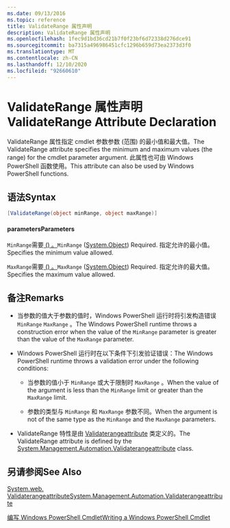 ```yaml
---
ms.date: 09/13/2016
ms.topic: reference
title: ValidateRange 属性声明
description: ValidateRange 属性声明
ms.openlocfilehash: 1fec9d1bd36cd21b7f0f23bf6d72338d276dce91
ms.sourcegitcommit: ba7315a496986451cfc1296b659d73ea2373d3f0
ms.translationtype: MT
ms.contentlocale: zh-CN
ms.lasthandoff: 12/10/2020
ms.locfileid: "92660610"
---
```

# <a name="validaterange-attribute-declaration"></a><span data-ttu-id="202c9-103">ValidateRange 属性声明</span><span class="sxs-lookup"><span data-stu-id="202c9-103">ValidateRange Attribute Declaration</span></span>

<span data-ttu-id="202c9-104">ValidateRange 属性指定 cmdlet 参数参数 (范围) 的最小值和最大值。</span><span class="sxs-lookup"><span data-stu-id="202c9-104">The ValidateRange attribute specifies the minimum and maximum values (the range) for the cmdlet parameter argument.</span></span> <span data-ttu-id="202c9-105">此属性也可由 Windows PowerShell 函数使用。</span><span class="sxs-lookup"><span data-stu-id="202c9-105">This attribute can also be used by Windows PowerShell functions.</span></span>

## <a name="syntax"></a><span data-ttu-id="202c9-106">语法</span><span class="sxs-lookup"><span data-stu-id="202c9-106">Syntax</span></span>

```csharp
[ValidateRange(object minRange, object maxRange)]
```

#### <a name="parameters"></a><span data-ttu-id="202c9-107">parameters</span><span class="sxs-lookup"><span data-stu-id="202c9-107">Parameters</span></span>

<span data-ttu-id="202c9-108">`MinRange`需要[ () 。](/dotnet/api/system.object)</span><span class="sxs-lookup"><span data-stu-id="202c9-108">`MinRange` ([System.Object](/dotnet/api/system.object)) Required.</span></span> <span data-ttu-id="202c9-109">指定允许的最小值。</span><span class="sxs-lookup"><span data-stu-id="202c9-109">Specifies the minimum value allowed.</span></span>

<span data-ttu-id="202c9-110">`MaxRange`需要[ () 。](/dotnet/api/system.object)</span><span class="sxs-lookup"><span data-stu-id="202c9-110">`MaxRange` ([System.Object](/dotnet/api/system.object)) Required.</span></span> <span data-ttu-id="202c9-111">指定允许的最大值。</span><span class="sxs-lookup"><span data-stu-id="202c9-111">Specifies the maximum value allowed.</span></span>

## <a name="remarks"></a><span data-ttu-id="202c9-112">备注</span><span class="sxs-lookup"><span data-stu-id="202c9-112">Remarks</span></span>

- <span data-ttu-id="202c9-113">当参数的值大于参数的值时，Windows PowerShell 运行时将引发构造错误 `MinRange` `MaxRange` 。</span><span class="sxs-lookup"><span data-stu-id="202c9-113">The Windows PowerShell runtime throws a construction error when the value of the `MinRange` parameter is greater than the value of the `MaxRange` parameter.</span></span>

- <span data-ttu-id="202c9-114">Windows PowerShell 运行时在以下条件下引发验证错误：</span><span class="sxs-lookup"><span data-stu-id="202c9-114">The Windows PowerShell runtime throws a validation error under the following conditions:</span></span>

  - <span data-ttu-id="202c9-115">当参数的值小于 `MinRange` 或大于限制时 `MaxRange` 。</span><span class="sxs-lookup"><span data-stu-id="202c9-115">When the value of the argument is less than the `MinRange` limit or greater than the `MaxRange` limit.</span></span>

  - <span data-ttu-id="202c9-116">参数的类型与 `MinRange` 和 `MaxRange` 参数不同。</span><span class="sxs-lookup"><span data-stu-id="202c9-116">When the argument is not of the same type as the `MinRange` and the `MaxRange` parameters.</span></span>

- <span data-ttu-id="202c9-117">ValidateRange 特性是由 [Validaterangeattribute](/dotnet/api/System.Management.Automation.ValidateRangeAttribute) 类定义的。</span><span class="sxs-lookup"><span data-stu-id="202c9-117">The ValidateRange attribute is defined by the [System.Management.Automation.Validaterangeattribute](/dotnet/api/System.Management.Automation.ValidateRangeAttribute) class.</span></span>

## <a name="see-also"></a><span data-ttu-id="202c9-118">另请参阅</span><span class="sxs-lookup"><span data-stu-id="202c9-118">See Also</span></span>

[<span data-ttu-id="202c9-119">System.web. Validaterangeattribute</span><span class="sxs-lookup"><span data-stu-id="202c9-119">System.Management.Automation.Validaterangeattribute</span></span>](/dotnet/api/System.Management.Automation.ValidateRangeAttribute)

[<span data-ttu-id="202c9-120">编写 Windows PowerShell Cmdlet</span><span class="sxs-lookup"><span data-stu-id="202c9-120">Writing a Windows PowerShell Cmdlet</span></span>](./writing-a-windows-powershell-cmdlet.md)
